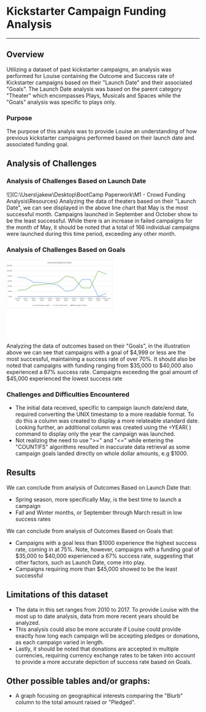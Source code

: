 # Kickstarter Campaign Funding Analysis
---
## Overview
Utilizing a dataset of past kickstarter campaigns, an analysis was performed for Louise containing the Outcome and Success rate of Kickstarter campaigns based on their "Launch Date" and their associated "Goals". The Launch Date analysis was based on the parent category "Theater" which encompasses Plays, Musicals and Spaces while the "Goals" analysis was specific to plays only.

### Purpose
The purpose of this analyis was to provide Louise an understanding of how previous kickstarter campaigns performed based on their launch date and associated funding goal.

## Analysis of Challenges
### Analysis of Challenges Based on Launch Date
![](C:\Users\jakew\Desktop\BootCamp Paperwork\M1 - Crowd Funding Analysis\Resources)
Analyzing the data of theaters based on their "Launch Date", we can see displayed in the above line chart that May is the most successful month.  Campaigns launched in September and October show to be the least successful. While there is an increase in failed campaigns for the month of May, it should be noted that a total of 166 individual campaigns were launched during this time period, exceeding any other month.

### Analysis of Challenges Based on Goals
![](Resources/Outcomes_vs_Goals.png)
Analyzing the data of outcomes based on their "Goals", in the illustration above we can see that campaigns with a goal of $4,999 or less are the most successful, maintaining a success rate of over 70%. It should also be noted that campaigns with funding ranging from $35,000 to $40,000 also experienced a 67% success rate. Campaigns exceeding the goal amount of $45,000 experienced the lowest success rate

### Challenges and Difficulties Encountered
- The initial data received, specific to campaign launch date/end date, required converting the UNIX timestamp to a more readable format.  To do this a column was created to display a more relateable standard date. Looking further, an additional column was created using the =YEAR( ) command to display only the year the campaign was launched.
- Not realizing the need to use ">=" and "<=" while entering the "COUNTIFS" algorithms resulted in inaccurate data retrieval as some campaign goals landed directly on whole dollar amounts, e.g $1000.
## Results
We can conclude from analysis of Outcomes Based on Launch Date that:
- Spring season, more specifically May, is the best time to launch a campaign
- Fall and Winter months, or September through March result in low success rates 

We can conclude from analysis of Outcomes Based on Goals that:
- Campaigns with a goal less than $1000 experience the highest success rate, coming in at 75%.  Note, however, campaigns with a funding goal of $35,000 to $40,000 experienced a 67% success rate, suggesting that other factors, such as Launch Date, come into play.
- Campaigns requiring more than $45,000 showed to be the least successful
## Limitations of this dataset
- The data in this set ranges from 2010 to 2017.  To provide Louise with the most up to date analysis, data from more recent years should be analyzed.
- This analysis could also be more accurate if Louise could provide exactly how long each campaign will be accepting pledges or donations, as each campaign varied in length.
- Lastly, it should be noted that donations are accepted in multiple currencies, requiring currency exchange rates to be taken into account to provide a more accurate depiction of success rate based on Goals.
## Other possible tables and/or graphs:
- A graph focusing on geographical interests comparing the "Blurb" column to the total amount raised or "Pledged". 
